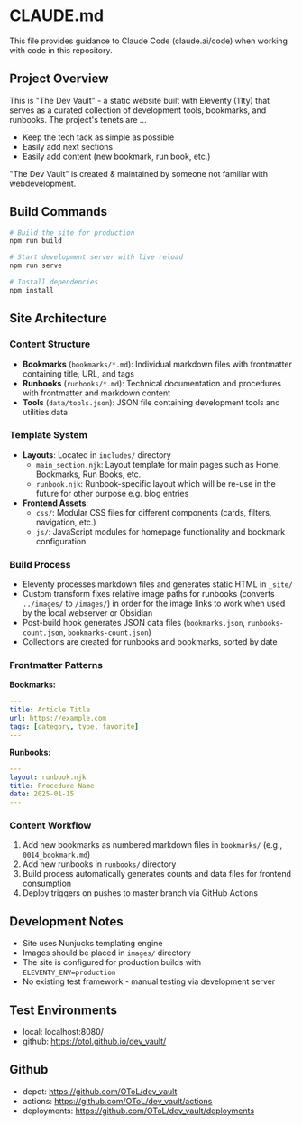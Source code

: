 # CLAUDE.md

This file provides guidance to Claude Code (claude.ai/code) when working with code in this repository.

## Project Overview

This is "The Dev Vault" - a static website built with Eleventy (11ty) that serves as a curated collection of development tools, bookmarks, and runbooks. 
The project's tenets are ...
- Keep the tech tack as simple as possible
- Easily add next sections
- Easily add content (new bookmark, run book, etc.)

"The Dev Vault" is created & maintained by someone not familiar with webdevelopment.

## Build Commands

```bash
# Build the site for production
npm run build

# Start development server with live reload
npm run serve

# Install dependencies
npm install
```

## Site Architecture

### Content Structure
- **Bookmarks** (`bookmarks/*.md`): Individual markdown files with frontmatter containing title, URL, and tags
- **Runbooks** (`runbooks/*.md`): Technical documentation and procedures with frontmatter and markdown content
- **Tools** (`data/tools.json`): JSON file containing development tools and utilities data

### Template System
- **Layouts**: Located in `includes/` directory
  - `main_section.njk`: Layout template for main pages such as Home, Bookmarks, Run Books, etc.
  - `runbook.njk`: Runbook-specific layout which will be re-use in the future for other purpose e.g. blog entries
- **Frontend Assets**:
  - `css/`: Modular CSS files for different components (cards, filters, navigation, etc.)
  - `js/`: JavaScript modules for homepage functionality and bookmark configuration

### Build Process
- Eleventy processes markdown files and generates static HTML in `_site/`
- Custom transform fixes relative image paths for runbooks (converts `../images/` to `/images/`) in order for the image links to work when used by the local webserver or Obsidian
- Post-build hook generates JSON data files (`bookmarks.json`, `runbooks-count.json`, `bookmarks-count.json`)
- Collections are created for runbooks and bookmarks, sorted by date

### Frontmatter Patterns
**Bookmarks:**
```yaml
---
title: Article Title
url: https://example.com
tags: [category, type, favorite]
---
```

**Runbooks:**
```yaml
---
layout: runbook.njk
title: Procedure Name
date: 2025-01-15
---
```

### Content Workflow
1. Add new bookmarks as numbered markdown files in `bookmarks/` (e.g., `0014_bookmark.md`)
2. Add new runbooks in `runbooks/` directory
3. Build process automatically generates counts and data files for frontend consumption
4. Deploy triggers on pushes to master branch via GitHub Actions

## Development Notes
- Site uses Nunjucks templating engine
- Images should be placed in `images/` directory
- The site is configured for production builds with `ELEVENTY_ENV=production`
- No existing test framework - manual testing via development server

## Test Environments

- local: localhost:8080/
- github: https://otol.github.io/dev_vault/

## Github

- depot: https://github.com/OToL/dev_vault
- actions: https://github.com/OToL/dev_vault/actions
- deployments: https://github.com/OToL/dev_vault/deployments

